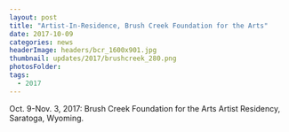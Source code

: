 ```yaml
---
layout: post
title: "Artist-In-Residence, Brush Creek Foundation for the Arts"
date: 2017-10-09
categories: news
headerImage: headers/bcr_1600x901.jpg
thumbnail: updates/2017/brushcreek_280.png
photosFolder:
tags:
  - 2017
---
```


Oct. 9-Nov. 3, 2017: Brush Creek Foundation for the Arts
Artist Residency, Saratoga, Wyoming.
